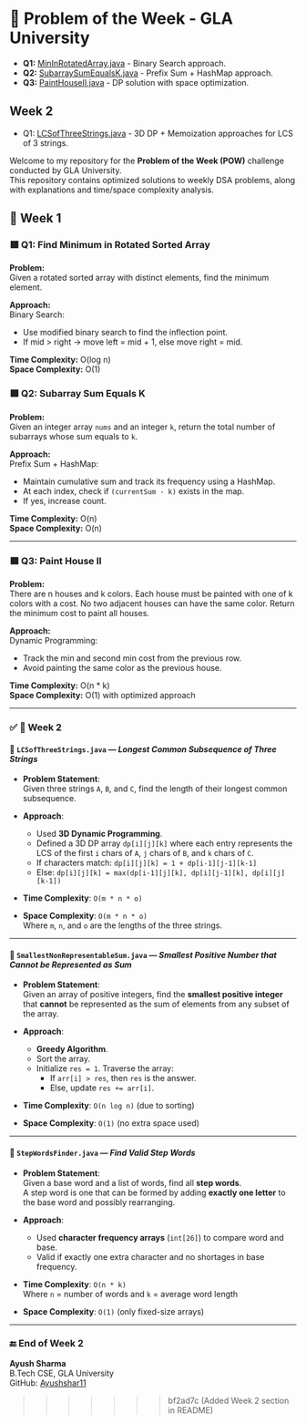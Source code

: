 # 🚀 Problem of the Week - GLA University


- **Q1:** [MinInRotatedArray.java](week_1/MinInRotatedArray.java) - Binary Search approach.
- **Q2:** [SubarraySumEqualsK.java](week_1/SubarraySumEqualsK.java) - Prefix Sum + HashMap approach.
- **Q3:** [PaintHouseII.java](week_1/PaintHouseII.java) - DP solution with space optimization.

## Week 2

- Q1: [LCSofThreeStrings.java](week_2/LCSofThreeStrings.java) - 3D DP + Memoization approaches for LCS of 3 strings.

Welcome to my repository for the **Problem of the Week (POW)** challenge conducted by GLA University.  
This repository contains optimized solutions to weekly DSA problems, along with explanations and time/space complexity analysis.

## 📅 Week 1



### 🟩 Q1: Find Minimum in Rotated Sorted Array

**Problem:**  
Given a rotated sorted array with distinct elements, find the minimum element.

**Approach:**  
Binary Search:
- Use modified binary search to find the inflection point.
- If mid > right → move left = mid + 1, else move right = mid.

**Time Complexity:** O(log n)  
**Space Complexity:** O(1)



### 🟩 Q2: Subarray Sum Equals K

**Problem:**  
Given an integer array `nums` and an integer `k`, return the total number of subarrays whose sum equals to `k`.

**Approach:**  
Prefix Sum + HashMap:
- Maintain cumulative sum and track its frequency using a HashMap.
- At each index, check if `(currentSum - k)` exists in the map.
- If yes, increase count.

**Time Complexity:** O(n)  
**Space Complexity:** O(n)

---

### 🟩 Q3: Paint House II

**Problem:**  
There are n houses and k colors. Each house must be painted with one of k colors with a cost. No two adjacent houses can have the same color. Return the minimum cost to paint all houses.

**Approach:**  
Dynamic Programming:
- Track the min and second min cost from the previous row.
- Avoid painting the same color as the previous house.

**Time Complexity:** O(n * k)  
**Space Complexity:** O(1) with optimized approach

---

### ✅ 📁 Week 2

#### 🔹 `LCSofThreeStrings.java` — *Longest Common Subsequence of Three Strings*
- **Problem Statement**:  
  Given three strings `A`, `B`, and `C`, find the length of their longest common subsequence.

- **Approach**:
  - Used **3D Dynamic Programming**.
  - Defined a 3D DP array `dp[i][j][k]` where each entry represents the LCS of the first `i` chars of `A`, `j` chars of `B`, and `k` chars of `C`.
  - If characters match: `dp[i][j][k] = 1 + dp[i-1][j-1][k-1]`
  - Else: `dp[i][j][k] = max(dp[i-1][j][k], dp[i][j-1][k], dp[i][j][k-1])`

- **Time Complexity**: `O(m * n * o)`  
- **Space Complexity**: `O(m * n * o)`  
  Where `m`, `n`, and `o` are the lengths of the three strings.

---

#### 🔹 `SmallestNonRepresentableSum.java` — *Smallest Positive Number that Cannot be Represented as Sum*
- **Problem Statement**:  
  Given an array of positive integers, find the **smallest positive integer** that **cannot** be represented as the sum of elements from any subset of the array.

- **Approach**:
  - **Greedy Algorithm**.
  - Sort the array.
  - Initialize `res = 1`. Traverse the array:
    - If `arr[i] > res`, then `res` is the answer.
    - Else, update `res += arr[i]`.

- **Time Complexity**: `O(n log n)` (due to sorting)  
- **Space Complexity**: `O(1)` (no extra space used)

---

#### 🔹 `StepWordsFinder.java` — *Find Valid Step Words*
- **Problem Statement**:  
  Given a base word and a list of words, find all **step words**.  
  A step word is one that can be formed by adding **exactly one letter** to the base word and possibly rearranging.

- **Approach**:
  - Used **character frequency arrays** (`int[26]`) to compare word and base.
  - Valid if exactly one extra character and no shortages in base frequency.

- **Time Complexity**: `O(n * k)`  
  Where `n` = number of words and `k` = average word length  
- **Space Complexity**: `O(1)` (only fixed-size arrays)

---

### 🔚 End of Week 2


**Ayush Sharma**  
B.Tech CSE, GLA University  
GitHub: [Ayushshar11](https://github.com/Ayushshar11)
>>>>>>> bf2ad7c (Added Week 2 section in README)
